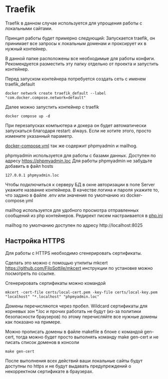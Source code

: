 # Traefik

Traefik в данном случае используется для упрощения работы с локальными сайтами.

Принцип работы будет примерно следующий:
Запускается traefik, он принимает все запросы к локальным доменам и проксирует их в нужный контейнер.

В данной папке расположены все необходимые для работы конфиги.
Рекомендуется разместить эту папку отдельно от проекта и запустить контейнер.

Перед запуском контейнера потребуется создать сеть с именем traefik_default

```shell
docker network create traefik_default --label "com.docker.compose.network=default"
```

Далее можно запустить контейнер с traefik

```shell
docker compose up -d
```

При перезапусках компьютера и докера он будет автоматически запускаться благодаря restart: always.
Если не хотите этого, просто измените указанный параметр.

[docker-compose.yml](docker-compose.yml) так же содержит phpmyadmin и mailhog.

phpmyadmin используется для работы с базами данных. Доступен по адресу https://phpmyadmin.loc
Для работы phpmyadmin не забудьте добавить в файл hosts

`127.0.0.1 phpmyadmin.loc`

Чтобы подключиться к серверу БД в окне авторизации в поле Server укажите название контейнера.
В качестве логина и пароля укажите то, что задано в файле .env или значения по умолчанию из docker-compose.yml

mailhog используется для удобного просмотра отправленных сообщений из php контейнеров. Редирект писем настраивается
в [php.ini](..%2F.docker%2Fphp-fpm%2Fphp.ini)

mailhog по умолчанию доступен по адресу http://localhost:8025

## Настройка HTTPS

Для работы с HTTPS необходимо сгенерировать сертификаты.

Сделать это можно с помощью утилиты mkcert https://github.com/FiloSottile/mkcert инструкции по установке можно
посмотреть по ссылке.

Сгенерировать сертификаты можно командой

```shell
mkcert -cert-file certs/local-cert.pem -key-file certs/local-key.pem "localhost" "*.localhost" "phpmyadmin.loc"
```

Домены перечисляются через пробел.
Wildcard сертификаты для корневых зон *.loc и прочих работать не будут (из-за политики безопасности браузеров) по этому
перечисляйте все нужные домены как показано на примере.

Можно прописать домены в файле makefile в блоке с командой gen-cert, 
тогда можно будет просто выполнять команду make gen-cert и не писать список доменов в консоли 

```shell
make gen-cert
```

После выполнения всех действий ваши локальные сайты будут доступны по https и не будут выдавать предупреждений о
некорректном сертификате в браузерах.

